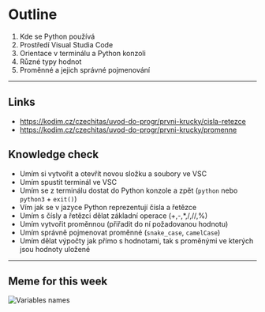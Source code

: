 # Outline

1. Kde se Python používá
2. Prostředí Visual Studia Code
3. Orientace v terminálu a Python konzoli
4. Různé typy hodnot
5. Proměnné a jejich správné pojmenování

---

## Links

- https://kodim.cz/czechitas/uvod-do-progr/prvni-krucky/cisla-retezce
- https://kodim.cz/czechitas/uvod-do-progr/prvni-krucky/promenne

## Knowledge check

- Umím si vytvořit a otevřít novou složku a soubory ve VSC
- Umím spustit terminál ve VSC
- Umím se z terminálu dostat do Python konzole a zpět (`python` nebo `python3` + `exit()`)
- Vím jak se v jazyce Python reprezentují čísla a řetězce
- Umím s čísly a řetězci dělat základní operace (+,-,*,/,//,%)
- Umím vytvořit proměnnou (přiřadit do ní požadovanou hodnotu)
- Umím správně pojmenovat proměnné (`snake_case`, `camelCase`)
- Umím dělat výpočty jak přímo s hodnotami, tak s proměnými ve kterých jsou hodnoty uložené

---

## Meme for this week

![Variables names](https://thecodinglove.com/content/028/searching_meaningful_variable_name2.png)
